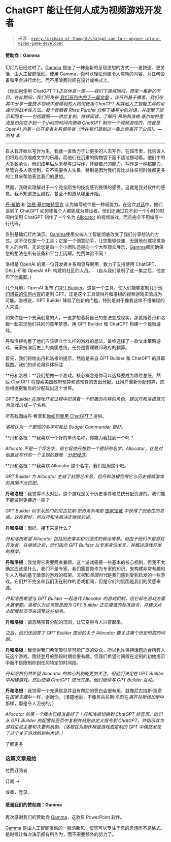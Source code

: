 <!--yml

类别：COT 专栏

日期：2024-05-08 11:04:35

-->

# ChatGPT 能让任何人成为视频游戏开发者

> 来源：[`every.to/chain-of-thought/chatgpt-can-turn-anyone-into-a-video-game-developer`](https://every.to/chain-of-thought/chatgpt-can-turn-anyone-into-a-video-game-developer)

#### 赞助商：Gamma

幻灯片已经过时了。[Gamma](https://gamma.app/) 提出了一种全新的呈现思想的方式——更快速、更灵活，由人工智能驱动。使用 [Gamma](https://gamma.app/)，你可以轻松创建令人惊艳的内容，为任何设备和平台进行优化，而不用浪费时间在设计或格式上。

《你如何使用 ChatGPT？》*正在休息一周——我们下周将回归，带来一集新的节目。在此期间，我们将发布* [*我们系列中的下一篇文章*](https://every.to/chain-of-thought/how-to-use-chatgpt-to-set-ambitious-goals) *，该系列基于播客，我们在其中分享一些技术领域中最聪明的人如何使用 ChatGPT 和其他人工智能工具的可操作的战术性方法。每个贡献者 Rhea Purohit 分解了播客中的对话，并提取了提示和回复——包括截图——供您复制。继续阅读，了解丹·希珀和洛根·基尔帕特里克是如何在不到一个小时的时间内使用 ChatGPT 制作一个视频游戏的，他曾是 OpenAI 的第一位开发者关系倡导者（他在我们录制这一集之后离开了公司）。—凯特·李*

* * *

自从我开始以写作为生，我就一直致力于让更多的人去写作。在超市里，我告诉人们将观点浓缩成文字的乐趣，而他们在沉重的购物袋下面不适地挪动着。他们中的大多数承认，他们成年后从未参与过写作，怀疑自己的能力。写作是一种超能力，尽管许多人感觉到，它不需要令人生畏，特别是因为我们有比以往任何时候都更多的工具来帮助表达我们的思想。

然而，我确实理解对于一个完全陌生的技能感到畏惧的感受。这就是我对软件的感觉。我不知道怎么编程，甚至不知道从哪里开始。

[丹·希珀](https://twitter.com/danshipper) 和 [洛根·基尔帕特里克](https://twitter.com/OfficialLoganK) 认为编写软件是一种超能力。在这次[对话](https://every.to/chain-of-thought/how-to-make-a-video-game-with-chatgpt-in-60-minutes)中，他们谈到了 ChatGPT 如何使每个人都能成为建设者。他们还通过在不到一个小时的时间内使用 ChatGPT 制作了一个名为 [Allocator](https://chat.openai.com/g/g-oooxUbOkj-allocator) 的视频游戏，而且完全不用编写一行代码。

告别基础幻灯片演示。[Gamma](https://gamma.app/)使用尖端人工智能彻底改变了我们分享想法的方式。这不仅仅是一个工具；它是一个创意助手，让您能够快速、无缝地创建视觉吸引人的内容。无论您是向一个小团队还是向一个大型观众展示，[Gamma](https://gamma.app/)都能确保您的想法在所有设备和平台上闪耀。免费体验不同！

洛根是 OpenAI 的第一位开发者关系和倡导聘用，致力于支持使用 ChatGPT、DALL-E 和 OpenAI API 构建的社区的人员。 （自从我们录制了这一集之后，他宣布了[他离职](https://twitter.com/OfficialLoganK/status/1763580712874094693)。）

几个月前，OpenAI 发布了[GPT Builder](https://chat.openai.com/gpts/editor)，这是一个工具，使人们能够定制几乎[他们想要的任何内容](https://openai.com/chatgpt#do-more-with-gpts)的定制 GPT。正是这个工具使得丹和洛根的视频游戏实验成为可能。洛根说，GPT Builder 降低了创新的门槛，特别是对于像我这样不懂编程的人来说。

如果你是一个充满创意的人，一直梦想着将自己的想法变成现实，那就跟着丹和洛根一起实现他们共同的童年梦想，用 GPT Builder 和 ChatGPT 构建一个视频游戏。

丹和洛根构思了他们应该建立什么样的游戏的想法，最终选择了一款文本策略游戏，玩家扮演历史上的美国总统，任务是管理联邦政府的预算。

首先，我们将给出丹和洛根的提示，然后是来自 GPT Builder 和 ChatGPT 的屏幕截图。我们的评论用斜体标注

**丹和洛根：**我们想做一个游戏。核心概念是你可以选择要成为哪位总统，然后 ChatGPT 将搜索美国政府预算和该预算的支出分配，让用户重新分配预算，然后根据更新后的分配玩出这个世界。

*GPT Builder 在游戏开发过程中扮演着一个积极的向导的角色，建议丹和洛根首先为游戏选择一个名称。*

所有截图由丹·希普和[你如何使用 ChatGPT？](https://youtu.be/3TLORk-eZAw?si=RXvkL3ELdAZs8T3s)提供。

*洛根认为一个更短的名字可能比 Budget Commander 更好。*

**丹和洛根：**我喜欢一个好的单词名称，你能为我找到一个吗？

*Allocato 不是一个坏名字，但它促使丹想到一个更好的名字，Allocator，这是对他最近写作的一个主题的致敬：*[*分配经济*](https://every.to/chain-of-thought/the-knowledge-economy-is-over-welcome-to-the-allocation-economy)*。*

**丹和洛根：**我喜欢 Allocator 这个名字，我们就用这个吧。

*GPT Builder 为 Allocator 生成了封面艺术品，但丹和洛根觉得它与历史视频游戏的氛围不太匹配。*

**丹和洛根**：我觉得不太对劲。这个游戏是关于历史事件和总统分配资源的。我们能不能做得更接近一些？

*GPT Builder 似乎从热门的尼古拉斯·凯奇系列电影* [国家宝藏](https://en.wikipedia.org/wiki/National_Treasure_(franchise)) *中获得了创造性的灵感。这样更好，所以丹和洛根决定继续前进。*

**丹和洛根**：很好。接下来是什么？

*丹和洛根希望 Allocator 包括历史事实和沉浸式的假设情景。但由于他们不是游戏开发者，在继续之前，他们指示 GPT Builder 以专家身份发言，并概述游戏开发的框架。*

**丹和洛根**：我觉得它需要两者兼顾。这个游戏需要一些基本的核心机制，但我不太确定应该是什么。我们不是专家。我们需要你作为专家的知识，来构建非常有趣和引人入胜的基于情景的游戏的框架。*文明*和*帝国时代*是我们感到受到启发的一些游戏。它们并不完全和我们正在制作的游戏相同，但是它们的氛围是我们的灵感来源。

*丹和洛根希望与 GPT Builder 一起迭代 Allocator 的游戏机制，但它却在游戏方面大展拳脚。洛根认为这可能是因为 GPT Builder 正在遵循的标准指令，并建议点击配置标签页来调整这些指令。*

**丹和洛根**：请忽略预算分配的沉闷，让它变得令人兴奋起来。

*之后，他们还回答了 GPT Builder 提出的关于 Allocator 要关注哪个历史时期的问题。*

**丹和洛根**：我觉得我们希望吸引尽可能广泛的受众，所以也许保持话题适合所有人玩这个游戏。围绕登月的那段时期会很有趣，但我们希望时间段在定制的初始提示中而不是限制你到任何特定的时间段。

*丹和洛根仍然希望 Allocator 的核心机制能更加关注，但他们决定在 GPT Builder 中构建游戏，然后使用 ChatGPT 进行完善。他们继续与 GPT Builder 互动。*

**丹和洛根**：我觉得一个充满信息并且有帮助的旁白会很有用，就像尼古拉斯·凯奇在*国家宝藏*中一样，谢谢你。（清楚地说，不像尼古拉斯·凯奇在*离开拉斯维加斯*中那样，那是令人沮丧的。）

*Allocator 的第一个版本已经准备好了！丹和洛根切换到 ChatGPT 标签页。他们从 GPT Builder 的配置标签页中复制并粘贴自定义指令到 ChatGPT，并指示其为游戏生成主要和次要的机制。（洛根在为制作棋盘游戏而定制的 GPT 中偶然发现了这个关于游戏机制的术语。）*

了解更多

### 这篇文章是给

付费订阅者

订阅 →

或者，登录。

#### 感谢我们的赞助商：Gamma

再次感谢我们的赞助商 [Gamma](https://gamma.app/)，这款反 PowerPoint 软件。

[Gamma](https://gamma.app/) 是由人工智能驱动的一股清新风，使您可以专注于您的思想而不是格式。是时候让每次演示都有所作为，而不需要额外的努力了。
